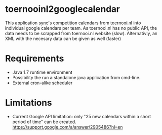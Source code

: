 # toernooinl2googlecalendar
This application sync's competition calendars from toernooi.nl into individual google calendars per team. 
As toernooi.nl has no public API, the data needs to be scrapped from toernooi.nl website (slow).
Alternativly, an XML with the necesary data can be given as well (faster)

# Requirements
* Java 1.7 runtime environment
* Possibility the run a standalone java application from cmd-line.
* External cron-alike scheduler

# Limitations
* Current Google API limitation: only "25 new calendars within a short period of time" can be created.
https://support.google.com/a/answer/2905486?hl=en


